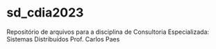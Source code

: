 # sd_cdia2023

Repositório de arquivos para a disciplina de Consultoria Especializada: Sistemas Distribuídos
Prof. Carlos Paes
